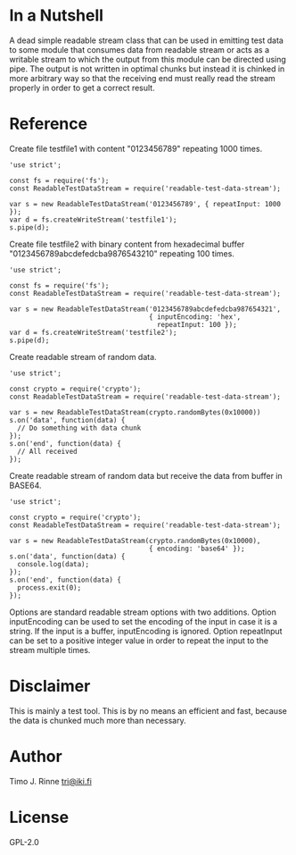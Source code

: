 In a Nutshell
=============

A dead simple readable stream class that can be used in emitting test
data to some module that consumes data from readable stream or acts as
a writable stream to which the output from this module can be directed
using pipe. The output is not written in optimal chunks but instead it
is chinked in more arbitrary way so that the receiving end must really
read the stream properly in order to get a correct result.


Reference
=========

Create file testfile1 with content "0123456789" repeating 1000 times.

```
'use strict';

const fs = require('fs');
const ReadableTestDataStream = require('readable-test-data-stream');

var s = new ReadableTestDataStream('0123456789', { repeatInput: 1000 });
var d = fs.createWriteStream('testfile1');
s.pipe(d);
```

Create file testfile2 with binary content from hexadecimal buffer
"0123456789abcdefedcba9876543210" repeating 100 times.

```
'use strict';

const fs = require('fs');
const ReadableTestDataStream = require('readable-test-data-stream');

var s = new ReadableTestDataStream('0123456789abcdefedcba987654321',
                                   { inputEncoding: 'hex',
                                     repeatInput: 100 });
var d = fs.createWriteStream('testfile2');
s.pipe(d);
```

Create readable stream of random data.

```
'use strict';

const crypto = require('crypto');
const ReadableTestDataStream = require('readable-test-data-stream');

var s = new ReadableTestDataStream(crypto.randomBytes(0x10000))
s.on('data', function(data) {
  // Do something with data chunk
});
s.on('end', function(data) {
  // All received
});
```

Create readable stream of random data but receive the data from buffer
in BASE64.

```
'use strict';

const crypto = require('crypto');
const ReadableTestDataStream = require('readable-test-data-stream');

var s = new ReadableTestDataStream(crypto.randomBytes(0x10000),
                                   { encoding: 'base64' });
s.on('data', function(data) {
  console.log(data);
});
s.on('end', function(data) {
  process.exit(0);
});
```

Options are standard readable stream options with two
additions. Option inputEncoding can be used to set the encoding of the
input in case it is a string. If the input is a buffer, inputEncoding
is ignored. Option repeatInput can be set to a positive integer value
in order to repeat the input to the stream multiple times.


Disclaimer
==========

This is mainly a test tool. This is by no means an efficient and fast,
because the data is chunked much more than necessary.


Author
======

Timo J. Rinne <tri@iki.fi>


License
=======

GPL-2.0
